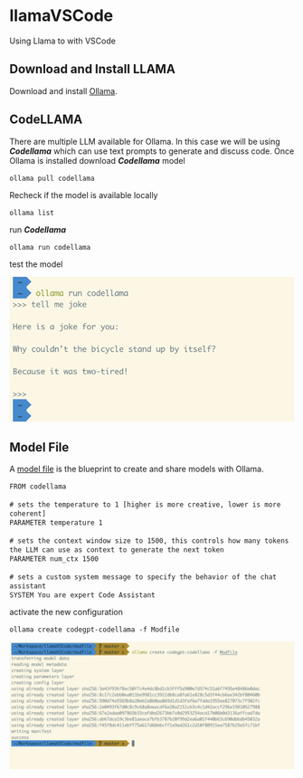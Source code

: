 # llamaVSCode
Using Llama to with VSCode

## Download and Install LLAMA

Download and install [Ollama](https://ollama.com/download). 

## CodeLLAMA

There are multiple LLM available for Ollama. In this case we will be using __*Codellama*__ which can use text prompts to generate and discuss code. Once Ollama is installed download  __*Codellama*__ model
```
ollama pull codellama
```

Recheck if the model is available locally

```
ollama list
```

run __*Codellama*__

```
ollama run codellama
```

test the model 

![run](figs/run.png)

## Model File

A [model file](https://github.com/ollama/ollama/blob/main/docs/modelfile.md) is the blueprint to create and share models with Ollama.

```
FROM codellama

# sets the temperature to 1 [higher is more creative, lower is more coherent]
PARAMETER temperature 1

# sets the context window size to 1500, this controls how many tokens the LLM can use as context to generate the next token
PARAMETER num_ctx 1500

# sets a custom system message to specify the behavior of the chat assistant
SYSTEM You are expert Code Assistant
```

activate the new configuration

```
ollama create codegpt-codellama -f Modfile 
```

![run](figs/modfile.png)
